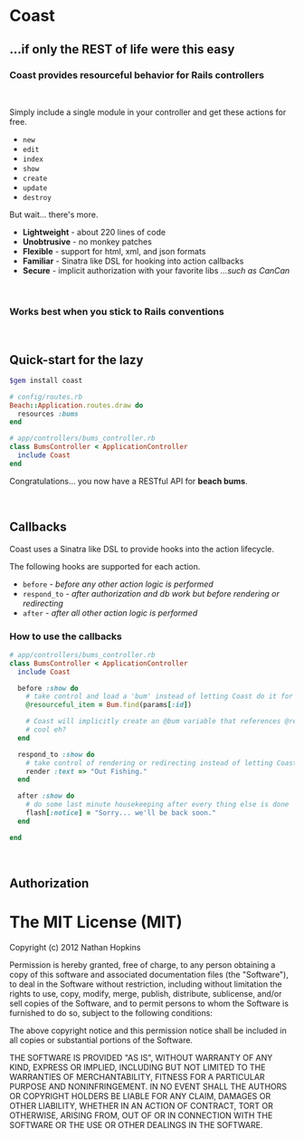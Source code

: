 # Coast

## ...if only the REST of life were this easy

### Coast provides resourceful behavior for Rails controllers

&nbsp;

Simply include a single module in your controller and get these actions for free.

* `new`
* `edit`
* `index`
* `show`
* `create`
* `update`
* `destroy`

But wait... there's more.

* **Lightweight** - about 220 lines of code
* **Unobtrusive** - no monkey patches
* **Flexible** - support for html, xml, and json formats
* **Familiar** - Sinatra like DSL for hooking into action callbacks
* **Secure** - implicit authorization with your favorite libs *...such as CanCan*

&nbsp;

### Works best when you stick to Rails conventions

&nbsp;

## Quick-start for the lazy

```bash
$gem install coast
```

```ruby
# config/routes.rb
Beach::Application.routes.draw do
  resources :bums
end
```

```ruby
# app/controllers/bums_controller.rb
class BumsController < ApplicationController
  include Coast
end
```

Congratulations... you now have a RESTful API for **beach bums**.

&nbsp;

## Callbacks

Coast uses a Sinatra like DSL to provide hooks into the action lifecycle.

The following hooks are supported for each action.

* `before` *- before any other action logic is performed*
* `respond_to` *- after authorization and db work but before rendering or redirecting*
* `after` *- after all other action logic is performed*

### How to use the callbacks

```ruby
# app/controllers/bums_controller.rb
class BumsController < ApplicationController
  include Coast

  before :show do
    # take control and load a 'bum' instead of letting Coast do it for us
    @resourceful_item = Bum.find(params[:id])

    # Coast will implicitly create an @bum variable that references @resourceful_item
    # cool eh?
  end

  respond_to :show do
    # take control of rendering or redirecting instead of letting Coast do it for us
    render :text => "Out Fishing."
  end

  after :show do
    # do some last minute housekeeping after every thing else is done
    flash[:notice] = "Sorry... we'll be back soon."
  end

end
```

&nbsp;

## Authorization





# The MIT License (MIT)
Copyright (c) 2012 Nathan Hopkins

Permission is hereby granted, free of charge, to any person obtaining a copy of this software and associated documentation files (the "Software"), to deal in the Software without restriction, including without limitation the rights to use, copy, modify, merge, publish, distribute, sublicense, and/or sell copies of the Software, and to permit persons to whom the Software is furnished to do so, subject to the following conditions:

The above copyright notice and this permission notice shall be included in all copies or substantial portions of the Software.

THE SOFTWARE IS PROVIDED "AS IS", WITHOUT WARRANTY OF ANY KIND, EXPRESS OR IMPLIED, INCLUDING BUT NOT LIMITED TO THE WARRANTIES OF MERCHANTABILITY, FITNESS FOR A PARTICULAR PURPOSE AND NONINFRINGEMENT. IN NO EVENT SHALL THE AUTHORS OR COPYRIGHT HOLDERS BE LIABLE FOR ANY CLAIM, DAMAGES OR OTHER LIABILITY, WHETHER IN AN ACTION OF CONTRACT, TORT OR OTHERWISE, ARISING FROM, OUT OF OR IN CONNECTION WITH THE SOFTWARE OR THE USE OR OTHER DEALINGS IN THE SOFTWARE.
